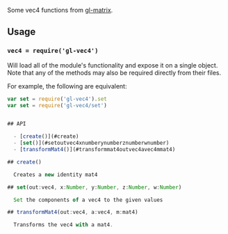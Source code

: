 Some vec4 functions from [gl-matrix](http://github.com/toji/gl-matrix).


## Usage

### `vec4 = require('gl-vec4')`

Will load all of the module's functionality and expose it on a single
object. Note that any of the methods may also be required directly
from their files.

For example, the following are equivalent:

``` javascript
var set = require('gl-vec4').set
var set = require('gl-vec4/set')


## API

  - [create()](#create)
  - [set()](#setoutvec4xnumberynumberznumberwnumber)
  - [transformMat4()](#transformmat4outvec4avec4mmat4)

## create()

  Creates a new identity mat4

## set(out:vec4, x:Number, y:Number, z:Number, w:Number)

  Set the components of a vec4 to the given values

## transformMat4(out:vec4, a:vec4, m:mat4)

  Transforms the vec4 with a mat4.